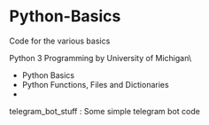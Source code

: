 # Python-Basics
Code for the various basics

Python 3 Programming by University of Michigan\
- Python Basics
- Python Functions, Files and Dictionaries
- 
telegram_bot_stuff : Some simple telegram bot code

